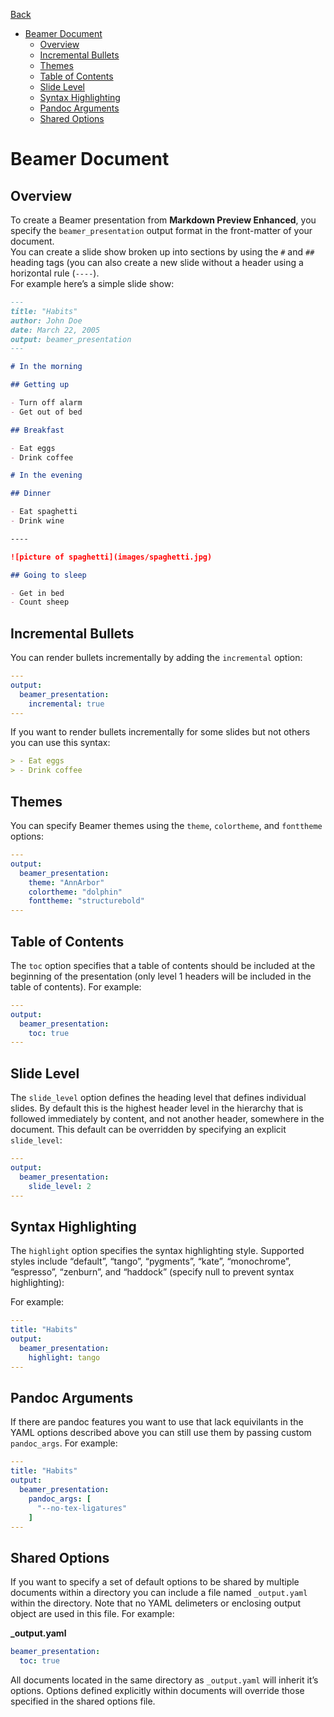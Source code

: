 [Back](/docs/advanced-export.md)


<!-- toc orderedList:0 -->

- [Beamer Document](#beamer-document)
	- [Overview](#overview)
	- [Incremental Bullets](#incremental-bullets)
	- [Themes](#themes)
	- [Table of Contents](#table-of-contents)
	- [Slide Level](#slide-level)
	- [Syntax Highlighting](#syntax-highlighting)
	- [Pandoc Arguments](#pandoc-arguments)
	- [Shared Options](#shared-options)

<!-- tocstop -->


# Beamer Document
## Overview
To create a Beamer presentation from **Markdown Preview Enhanced**, you specify the `beamer_presentation` output format in the front-matter of your document.  
You can create a slide show broken up into sections by using the `#` and `##` heading tags (you can also create a new slide without a header using a horizontal rule (`----`).  
For example here’s a simple slide show:  
```markdown
---
title: "Habits"
author: John Doe
date: March 22, 2005
output: beamer_presentation
---

# In the morning

## Getting up

- Turn off alarm
- Get out of bed

## Breakfast

- Eat eggs
- Drink coffee

# In the evening

## Dinner

- Eat spaghetti
- Drink wine

----

![picture of spaghetti](images/spaghetti.jpg)

## Going to sleep

- Get in bed
- Count sheep
```  
## Incremental Bullets
You can render bullets incrementally by adding the `incremental` option:
```yaml
---
output:
  beamer_presentation:
    incremental: true
---
```
If you want to render bullets incrementally for some slides but not others you can use this syntax:
```markdown
> - Eat eggs
> - Drink coffee
```

## Themes
You can specify Beamer themes using the `theme`, `colortheme`, and `fonttheme` options:  
```yaml
---
output:
  beamer_presentation:
    theme: "AnnArbor"
    colortheme: "dolphin"
    fonttheme: "structurebold"
---
```

## Table of Contents
The `toc` option specifies that a table of contents should be included at the beginning of the presentation (only level 1 headers will be included in the table of contents). For example:
```yaml
---
output:
  beamer_presentation:
    toc: true
---
```

## Slide Level
The `slide_level` option defines the heading level that defines individual slides. By default this is the highest header level in the hierarchy that is followed immediately by content, and not another header, somewhere in the document. This default can be overridden by specifying an explicit `slide_level`:
```yaml
---
output:
  beamer_presentation:
    slide_level: 2
---
```

## Syntax Highlighting
The `highlight` option specifies the syntax highlighting style. Supported styles include “default”, “tango”, “pygments”, “kate”, “monochrome”, “espresso”, “zenburn”, and “haddock” (specify null to prevent syntax highlighting):  

For example:
```yaml
---
title: "Habits"
output:
  beamer_presentation:
    highlight: tango
---
```

## Pandoc Arguments   
If there are pandoc features you want to use that lack equivilants in the YAML options described above you can still use them by passing custom `pandoc_args`. For example:  
```yaml
---
title: "Habits"
output:
  beamer_presentation:
    pandoc_args: [
      "--no-tex-ligatures"
    ]
---
```

## Shared Options
If you want to specify a set of default options to be shared by multiple documents within a directory you can include a file named `_output.yaml` within the directory. Note that no YAML delimeters or enclosing output object are used in this file. For example:    

**_output.yaml**
```yaml
beamer_presentation:
  toc: true
```
All documents located in the same directory as `_output.yaml` will inherit it’s options. Options defined explicitly within documents will override those specified in the shared options file.
